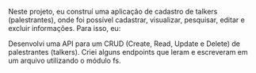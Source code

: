 
Neste projeto, eu construí uma aplicação de cadastro de talkers (palestrantes), onde foi possível cadastrar, visualizar, pesquisar, editar e excluir informações. Para isso, eu:

Desenvolvi uma API para um CRUD (Create, Read, Update e Delete) de palestrantes (talkers).
Criei alguns endpoints que leram e escreveram em um arquivo utilizando o módulo fs.